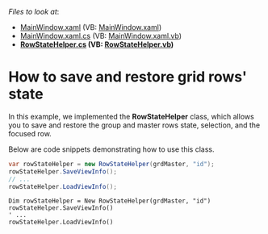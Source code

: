 <!-- default file list -->
*Files to look at*:

* [MainWindow.xaml](./CS/SaveWpfGridState/MainWindow.xaml) (VB: [MainWindow.xaml](./VB/SaveWpfGridState/MainWindow.xaml))
* [MainWindow.xaml.cs](./CS/SaveWpfGridState/MainWindow.xaml.cs) (VB: [MainWindow.xaml.vb](./VB/SaveWpfGridState/MainWindow.xaml.vb))
* **[RowStateHelper.cs](./CS/SaveWpfGridState/RowStateHelper.cs) (VB: [RowStateHelper.vb](./VB/SaveWpfGridState/RowStateHelper.vb))**
<!-- default file list end -->
# How to save and restore grid rows' state

<p>In this example, we implemented the <b>RowStateHelper</b> class, which allows you to save and restore the group and master rows state, selection, and the focused row.</p>

<p>Below are code snippets demonstrating how to use this class.</p>

```CS
var rowStateHelper = new RowStateHelper(grdMaster, "id");
rowStateHelper.SaveViewInfo();
// ...
rowStateHelper.LoadViewInfo();
```
```VB
Dim rowStateHelper = New RowStateHelper(grdMaster, "id")
rowStateHelper.SaveViewInfo()
' ...
rowStateHelper.LoadViewInfo()
```
